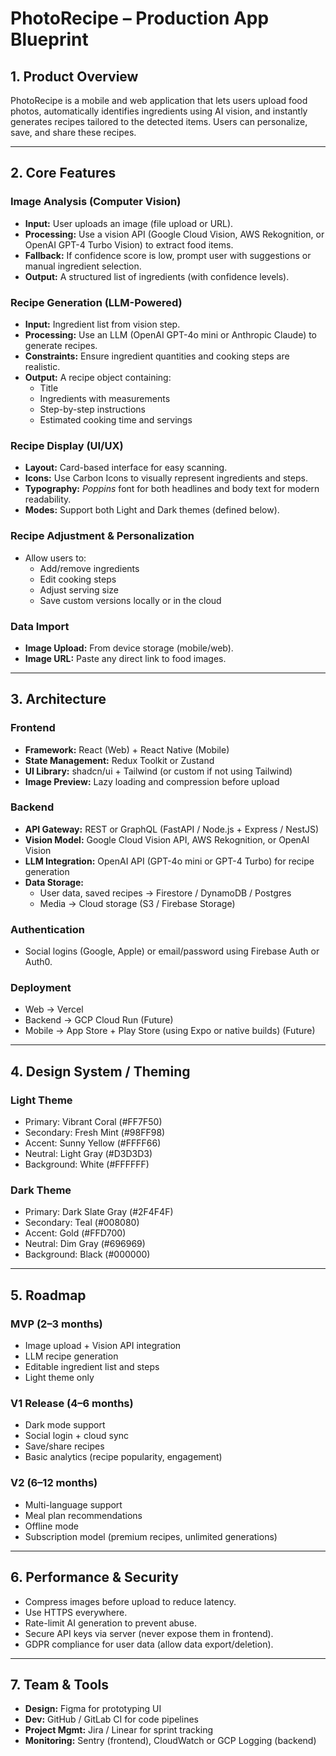 # **PhotoRecipe – Production App Blueprint**

## 1. Product Overview

PhotoRecipe is a mobile and web application that lets users upload food photos, automatically identifies ingredients using AI vision, and instantly generates recipes tailored to the detected items. Users can personalize, save, and share these recipes.

---

## 2. Core Features

### Image Analysis (Computer Vision)

- **Input:** User uploads an image (file upload or URL).
- **Processing:** Use a vision API (Google Cloud Vision, AWS Rekognition, or OpenAI GPT-4 Turbo Vision) to extract food items.
- **Fallback:** If confidence score is low, prompt user with suggestions or manual ingredient selection.
- **Output:** A structured list of ingredients (with confidence levels).

### Recipe Generation (LLM-Powered)

- **Input:** Ingredient list from vision step.
- **Processing:** Use an LLM (OpenAI GPT-4o mini or Anthropic Claude) to generate recipes.
- **Constraints:** Ensure ingredient quantities and cooking steps are realistic.
- **Output:** A recipe object containing:
  - Title
  - Ingredients with measurements
  - Step-by-step instructions
  - Estimated cooking time and servings

### Recipe Display (UI/UX)

- **Layout:** Card-based interface for easy scanning.
- **Icons:** Use Carbon Icons to visually represent ingredients and steps.
- **Typography:** _Poppins_ font for both headlines and body text for modern readability.
- **Modes:** Support both Light and Dark themes (defined below).

### Recipe Adjustment & Personalization

- Allow users to:
  - Add/remove ingredients
  - Edit cooking steps
  - Adjust serving size
  - Save custom versions locally or in the cloud

### Data Import

- **Image Upload:** From device storage (mobile/web).
- **Image URL:** Paste any direct link to food images.

---

## 3. Architecture

### Frontend

- **Framework:** React (Web) + React Native (Mobile)
- **State Management:** Redux Toolkit or Zustand
- **UI Library:** shadcn/ui + Tailwind (or custom if not using Tailwind)
- **Image Preview:** Lazy loading and compression before upload

### Backend

- **API Gateway:** REST or GraphQL (FastAPI / Node.js + Express / NestJS)
- **Vision Model:** Google Cloud Vision API, AWS Rekognition, or OpenAI Vision
- **LLM Integration:** OpenAI API (GPT-4o mini or GPT-4 Turbo) for recipe generation
- **Data Storage:**
  - User data, saved recipes → Firestore / DynamoDB / Postgres
  - Media → Cloud storage (S3 / Firebase Storage)

### Authentication

- Social logins (Google, Apple) or email/password using Firebase Auth or Auth0.

### Deployment

- Web → Vercel
- Backend → GCP Cloud Run (Future)
- Mobile → App Store + Play Store (using Expo or native builds) (Future)

---

## 4. Design System / Theming

### Light Theme

- Primary: Vibrant Coral (#FF7F50)
- Secondary: Fresh Mint (#98FF98)
- Accent: Sunny Yellow (#FFFF66)
- Neutral: Light Gray (#D3D3D3)
- Background: White (#FFFFFF)

### Dark Theme

- Primary: Dark Slate Gray (#2F4F4F)
- Secondary: Teal (#008080)
- Accent: Gold (#FFD700)
- Neutral: Dim Gray (#696969)
- Background: Black (#000000)

---

## 5. Roadmap

### MVP (2–3 months)

- Image upload + Vision API integration
- LLM recipe generation
- Editable ingredient list and steps
- Light theme only

### V1 Release (4–6 months)

- Dark mode support
- Social login + cloud sync
- Save/share recipes
- Basic analytics (recipe popularity, engagement)

### V2 (6–12 months)

- Multi-language support
- Meal plan recommendations
- Offline mode
- Subscription model (premium recipes, unlimited generations)

---

## 6. Performance & Security

- Compress images before upload to reduce latency.
- Use HTTPS everywhere.
- Rate-limit AI generation to prevent abuse.
- Secure API keys via server (never expose them in frontend).
- GDPR compliance for user data (allow data export/deletion).

---

## 7. Team & Tools

- **Design:** Figma for prototyping UI
- **Dev:** GitHub / GitLab CI for code pipelines
- **Project Mgmt:** Jira / Linear for sprint tracking
- **Monitoring:** Sentry (frontend), CloudWatch or GCP Logging (backend)
